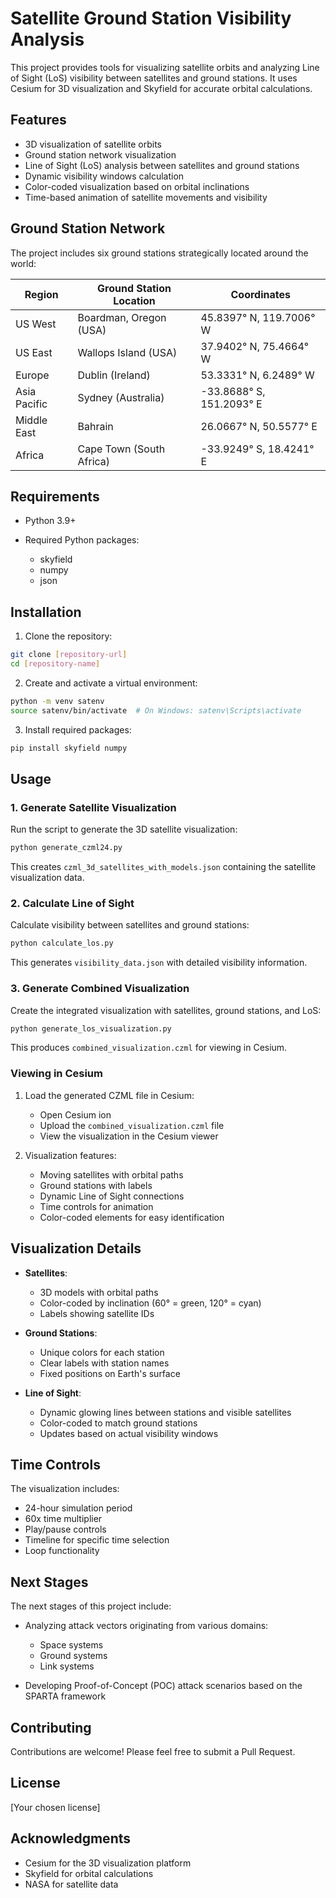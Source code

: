 # Satellite Ground Station Visibility Analysis

This project provides tools for visualizing satellite orbits and analyzing Line of Sight (LoS) visibility between satellites and ground stations. It uses Cesium for 3D visualization and Skyfield for accurate orbital calculations.

## Features

* 3D visualization of satellite orbits
* Ground station network visualization
* Line of Sight (LoS) analysis between satellites and ground stations
* Dynamic visibility windows calculation
* Color-coded visualization based on orbital inclinations
* Time-based animation of satellite movements and visibility

## Ground Station Network

The project includes six ground stations strategically located around the world:

| Region       | Ground Station Location  | Coordinates              |
| ------------ | ------------------------ | ------------------------ |
| US West      | Boardman, Oregon (USA)   | 45.8397° N, 119.7006° W  |
| US East      | Wallops Island (USA)     | 37.9402° N, 75.4664° W   |
| Europe       | Dublin (Ireland)         | 53.3331° N, 6.2489° W    |
| Asia Pacific | Sydney (Australia)       | -33.8688° S, 151.2093° E |
| Middle East  | Bahrain                  | 26.0667° N, 50.5577° E   |
| Africa       | Cape Town (South Africa) | -33.9249° S, 18.4241° E  |

## Requirements

* Python 3.9+
* Required Python packages:

  * skyfield
  * numpy
  * json

## Installation

1. Clone the repository:

```bash
git clone [repository-url]
cd [repository-name]
```

2. Create and activate a virtual environment:

```bash
python -m venv satenv
source satenv/bin/activate  # On Windows: satenv\Scripts\activate
```

3. Install required packages:

```bash
pip install skyfield numpy
```

## Usage

### 1. Generate Satellite Visualization

Run the script to generate the 3D satellite visualization:

```bash
python generate_czml24.py
```

This creates `czml_3d_satellites_with_models.json` containing the satellite visualization data.

### 2. Calculate Line of Sight

Calculate visibility between satellites and ground stations:

```bash
python calculate_los.py
```

This generates `visibility_data.json` with detailed visibility information.

### 3. Generate Combined Visualization

Create the integrated visualization with satellites, ground stations, and LoS:

```bash
python generate_los_visualization.py
```

This produces `combined_visualization.czml` for viewing in Cesium.

### Viewing in Cesium

1. Load the generated CZML file in Cesium:

   * Open Cesium ion
   * Upload the `combined_visualization.czml` file
   * View the visualization in the Cesium viewer

2. Visualization features:

   * Moving satellites with orbital paths
   * Ground stations with labels
   * Dynamic Line of Sight connections
   * Time controls for animation
   * Color-coded elements for easy identification

## Visualization Details

* **Satellites**:

  * 3D models with orbital paths
  * Color-coded by inclination (60° = green, 120° = cyan)
  * Labels showing satellite IDs

* **Ground Stations**:

  * Unique colors for each station
  * Clear labels with station names
  * Fixed positions on Earth's surface

* **Line of Sight**:

  * Dynamic glowing lines between stations and visible satellites
  * Color-coded to match ground stations
  * Updates based on actual visibility windows

## Time Controls

The visualization includes:

* 24-hour simulation period
* 60x time multiplier
* Play/pause controls
* Timeline for specific time selection
* Loop functionality

## Next Stages

The next stages of this project include:

* Analyzing attack vectors originating from various domains:

  * Space systems
  * Ground systems
  * Link systems
* Developing Proof-of-Concept (POC) attack scenarios based on the SPARTA framework

## Contributing

Contributions are welcome! Please feel free to submit a Pull Request.

## License

\[Your chosen license]

## Acknowledgments

* Cesium for the 3D visualization platform
* Skyfield for orbital calculations
* NASA for satellite data
